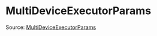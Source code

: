 # MultiDeviceExecutorParams

Source: [MultiDeviceExecutorParams](../../../csrc/multidevice/executor.h#L24)
